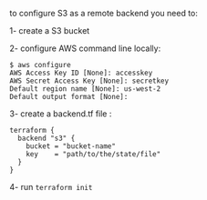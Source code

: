 to configure S3 as a remote backend you need to:

1- create a S3 bucket 

2- configure AWS command line locally:
```
$ aws configure 
AWS Access Key ID [None]: accesskey
AWS Secret Access Key [None]: secretkey
Default region name [None]: us-west-2
Default output format [None]: 
```
3- create a backend.tf file :


```
terraform {
  backend "s3" {
    bucket = "bucket-name"
    key    = "path/to/the/state/file"
  }
}
```

4- run ```terraform init```
